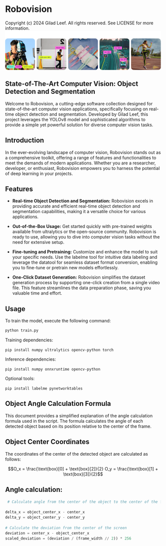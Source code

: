 # Robovision

Copyright (c) 2024 Gilad Leef. All rights reserved. See LICENSE for more information.
![](assets/banner.png)

## State-of-The-Art Computer Vision: Object Detection and Segmentation

Welcome to Robovision, a cutting-edge software collection designed for state-of-the-art computer vision applications, specifically focusing on real-time object detection and segmentation. Developed by Gilad Leef, this project leverages the YOLOv8 model and sophisticated algorithms to provide a simple yet powerful solution for diverse computer vision tasks.

## Introduction

In the ever-evolving landscape of computer vision, Robovision stands out as a comprehensive toolkit, offering a range of features and functionalities to meet the demands of modern applications. Whether you are a researcher, developer, or enthusiast, Robovision empowers you to harness the potential of deep learning in your projects.

## Features

- **Real-time Object Detection and Segmentation:** Robovision excels in providing accurate and efficient real-time object detection and segmentation capabilities, making it a versatile choice for various applications.

- **Out-of-the-Box Usage:** Get started quickly with pre-trained weights available from ultralytics or the open-source community. Robovision is ready to use, allowing you to dive into computer vision tasks without the need for extensive setup.

- **Fine-tuning and Pretraining:** Customize and enhance the model to suit your specific needs. Use the labelme tool for intuitive data labeling and leverage the datatool for seamless dataset format conversion, enabling you to fine-tune or pretrain new models effortlessly.

- **One-Click Dataset Generation:** Robovision simplifies the dataset generation process by supporting one-click creation from a single video file. This feature streamlines the data preparation phase, saving you valuable time and effort.

## Usage

To train the model, execute the following command:

```bash
python train.py
```

Training dependencies:

`pip install numpy ultralytics opencv-python torch`

Inference dependencies:

`pip install numpy onnxruntime opencv-python`

Optional tools:

`pip install labelme pynetworktables`

## Object Angle Calculation Formula

This document provides a simplified explanation of the angle calculation formula used in the script. The formula calculates the angle of each detected object based on its position relative to the center of the frame.

## Object Center Coordinates

The coordinates of the center of the detected object are calculated as follows:

```math
O_x = \frac{\text{box}[0] + \text{box}[2]}{2}
O_y = \frac{\text{box}[1] + \text{box}[3]}{2}
```
## Angle calculation:
```python
 # Calculate angle from the center of the object to the center of the frame

delta_x = object_center_x - center_x
delta_y = object_center_y - center_y

# Calculate the deviation from the center of the screen
deviation = center_x - object_center_x
scaled_deviation = (deviation / (frame_width // 2)) * 256
```
